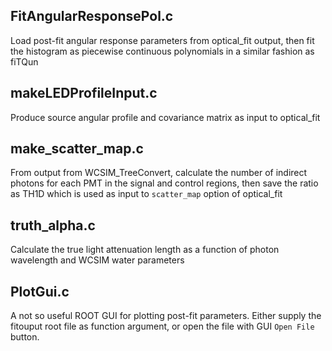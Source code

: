 ## FitAngularResponsePol.c
Load post-fit angular response parameters from optical_fit output, then fit the histogram as piecewise continuous polynomials in a similar fashion as fiTQun

## makeLEDProfileInput.c
Produce source angular profile and covariance matrix as input to optical_fit

## make_scatter_map.c
From output from WCSIM_TreeConvert, calculate the number of indirect photons for each PMT in the signal and control regions, then save the ratio as TH1D which is used as input to `scatter_map` option of optical_fit

## truth_alpha.c 
Calculate the true light attenuation length as a function of photon wavelength and WCSIM water parameters

## PlotGui.c
A not so useful ROOT GUI for plotting post-fit parameters. Either supply the fitouput root file as function argument, or open the file with GUI `Open File` button. 